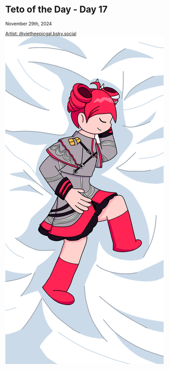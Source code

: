 # Teto of the Day - Day 17
<div class="post-date">November 29th, 2024</div>


[Artist: @vietheepicgal.bsky.social](https://bsky.app/profile/vietheepicgal.bsky.social/post/3lc22fvi7uk2j)
![Kasane Teto Art](/totd/DAY_17.jpg)